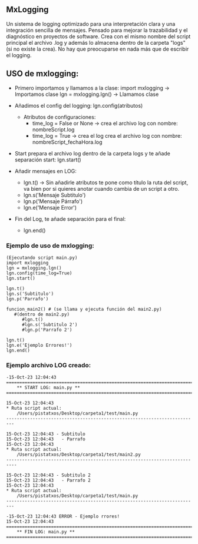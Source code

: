 
## MxLogging

Un sistema de logging optimizado para una interpretación clara y una integración sencilla de mensajes. Pensado para mejorar la trazabilidad y el diagnóstico en proyectos de software.
Crea con el mismo nombre del script principal el archivo .log y además lo almacena dentro de la carpeta "logs" (si no existe la crea). 
No hay que preocuparse en nada más que de escribir el logging.

## USO de mxlogging:
- Primero importamos y llamamos a la clase:
  import mxlogging -> Importamos clase
  lgn = mxlogging.lgn() -> Llamamos clase

- Añadimos el config del logging:
  lgn.config(atributos)
  * Atributos de configuraciones:
       - time_log = False or None -> crea el archivo log con nombre: nombreScript.log
       - time_log = True -> crea el log crea el archivo log con nombre: nombreScript_fechaHora.log

- Start prepara el archivo log dentro de la carpeta logs y te añade separación start:
  lgn.start()

- Añadir mensajes en LOG:
    - lgn.t() -> Sin añadirle atributos te pone como título la ruta del script, va bien por si quieres anotar cuando cambia de un script a otro.
    - lgn.s('Mensaje Subtitulo')
    - lgn.p('Mensaje Párrafo')
    - lgn.e('Mensaje Error')

- Fin del Log, te añade separación para el final:
    - lgn.end() 


### Ejemplo de uso de mxlogging:
```
(Ejecutando script main.py)
import mxlogging
lgn = mxlogging.lgn()
lgn.config(time_log=True)
lgn.start()

lgn.t()
lgn.s('Subtitulo')
lgn.p('Parrafo')

funcion_main2() # (se llama y ejecuta función del main2.py)
   #(dentro de main2.py)
      #lgn.t()
      #lgn.s('Subtitulo 2')
      #lgn.p('Parrafo 2')

lgn.t()
lgn.e('Ejemplo Errores!')
lgn.end()
```

### Ejemplo archivo LOG creado:
```
-15-Oct-23 12:04:43 
==============================================================================
    ** START LOG: main.py **
==============================================================================

15-Oct-23 12:04:43
* Ruta script actual:
    /Users/pistatxos/Desktop/carpeta1/test/main.py
-------------------------------------------------------------------------

15-Oct-23 12:04:43 - Subtitulo
15-Oct-23 12:04:43   - Parrafo
15-Oct-23 12:04:43
* Ruta script actual:
    /Users/pistatxos/Desktop/carpeta1/test/main2.py
--------------------------------------------------------------------------

15-Oct-23 12:04:43 - Subtitulo 2
15-Oct-23 12:04:43   - Parrafo 2
15-Oct-23 12:04:43
* Ruta script actual:
    /Users/pistatxos/Desktop/carpeta1/test/main.py
-------------------------------------------------------------------------

-15-Oct-23 12:04:43 ERROR - Ejemplo rrores!
15-Oct-23 12:04:43
===============================================================================
    ** FIN LOG: main.py **
===============================================================================
``````